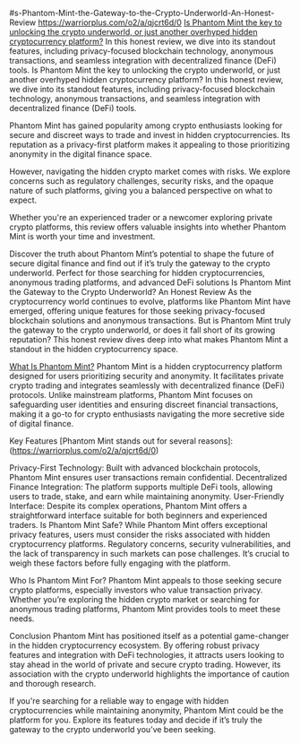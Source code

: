 #s-Phantom-Mint-the-Gateway-to-the-Crypto-Underworld-An-Honest-Review https://warriorplus.com/o2/a/qjcrt6d/0
[Is Phantom Mint the key to unlocking the crypto underworld, or just another overhyped hidden cryptocurrency platform?](https://warriorplus.com/o2/a/qjcrt6d/0) In this honest review, we dive into its standout features, including privacy-focused blockchain technology, anonymous transactions, and seamless integration with decentralized finance (DeFi) tools.
Is Phantom Mint the key to unlocking the crypto underworld, or just another overhyped hidden cryptocurrency platform? In this honest review, we dive into its standout features, including privacy-focused blockchain technology, anonymous transactions, and seamless integration with decentralized finance (DeFi) tools.

Phantom Mint has gained popularity among crypto enthusiasts looking for secure and discreet ways to trade and invest in hidden cryptocurrencies. Its reputation as a privacy-first platform makes it appealing to those prioritizing anonymity in the digital finance space.

However, navigating the hidden crypto market comes with risks. We explore concerns such as regulatory challenges, security risks, and the opaque nature of such platforms, giving you a balanced perspective on what to expect.

Whether you're an experienced trader or a newcomer exploring private crypto platforms, this review offers valuable insights into whether Phantom Mint is worth your time and investment.

Discover the truth about Phantom Mint’s potential to shape the future of secure digital finance and find out if it’s truly the gateway to the crypto underworld. Perfect for those searching for hidden cryptocurrencies, anonymous trading platforms, and advanced DeFi solutions
Is Phantom Mint the Gateway to the Crypto Underworld? An Honest Review
As the cryptocurrency world continues to evolve, platforms like Phantom Mint have emerged, offering unique features for those seeking privacy-focused blockchain solutions and anonymous transactions. But is Phantom Mint truly the gateway to the crypto underworld, or does it fall short of its growing reputation? This honest review dives deep into what makes Phantom Mint a standout in the hidden cryptocurrency space.

[What Is Phantom Mint?](https://warriorplus.com/o2/a/qjcrt6d/0)
Phantom Mint is a hidden cryptocurrency platform designed for users prioritizing security and anonymity. It facilitates private crypto trading and integrates seamlessly with decentralized finance (DeFi) protocols. Unlike mainstream platforms, Phantom Mint focuses on safeguarding user identities and ensuring discreet financial transactions, making it a go-to for crypto enthusiasts navigating the more secretive side of digital finance.

Key Features
[Phantom Mint stands out for several reasons]:(https://warriorplus.com/o2/a/qjcrt6d/0)

Privacy-First Technology: Built with advanced blockchain protocols, Phantom Mint ensures user transactions remain confidential.
Decentralized Finance Integration: The platform supports multiple DeFi tools, allowing users to trade, stake, and earn while maintaining anonymity.
User-Friendly Interface: Despite its complex operations, Phantom Mint offers a straightforward interface suitable for both beginners and experienced traders.
Is Phantom Mint Safe?
While Phantom Mint offers exceptional privacy features, users must consider the risks associated with hidden cryptocurrency platforms. Regulatory concerns, security vulnerabilities, and the lack of transparency in such markets can pose challenges. It’s crucial to weigh these factors before fully engaging with the platform.

Who Is Phantom Mint For?
Phantom Mint appeals to those seeking secure crypto platforms, especially investors who value transaction privacy. Whether you’re exploring the hidden crypto market or searching for anonymous trading platforms, Phantom Mint provides tools to meet these needs.

Conclusion
Phantom Mint has positioned itself as a potential game-changer in the hidden cryptocurrency ecosystem. By offering robust privacy features and integration with DeFi technologies, it attracts users looking to stay ahead in the world of private and secure crypto trading. However, its association with the crypto underworld highlights the importance of caution and thorough research.

If you're searching for a reliable way to engage with hidden cryptocurrencies while maintaining anonymity, Phantom Mint could be the platform for you. Explore its features today and decide if it’s truly the gateway to the crypto underworld you’ve been seeking.
